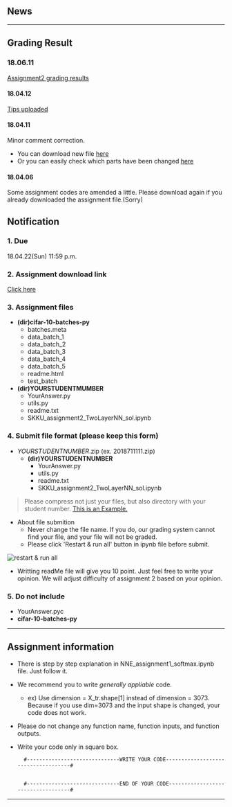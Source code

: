 ## News
****
## Grading Result
### 18.06.11
[Assignment2 grading results](https://github.com/MindSKKU/NNE/blob/master/Assignment2/Assignment2GradingResult.md)

#### 18.04.12

[Tips uploaded](https://github.com/MindSKKU/NNE/blob/master/Assignment2/Tips_for_Assignment2.md)

#### 18.04.11

Minor comment correction. 
- You can download new file [here](https://github.com/MindSKKU/NNE/blob/master/Assignment2/YourAnswer.py)
- Or you can easily check which parts have been changed [here](https://github.com/MindSKKU/NNE/commit/1a041740fa0c6219c6fa205698b6da9dce969eff)

#### 18.04.06

Some assignment codes are amended a little. Please download again if you already downloaded the assignment file.(Sorry)

## Notification
### 1. Due
18.04.22(Sun) 11:59 p.m.
### 2. Assignment download link
[Click here](https://drive.google.com/open?id=12a4GT3kDzPmLbP7EvQ8rFSWWe7a34qoU)

### 3. Assignment files
- **(dir)cifar-10-batches-py**
  - batches.meta
  - data_batch_1
  - data_batch_2
  - data_batch_3
  - data_batch_4
  - data_batch_5
  - readme.html
  - test_batch
- **(dir)YOURSTUDENTMUMBER**
  - YourAnswer.py
  - utils.py
  - readme.txt
  - SKKU_assignment2_TwoLayerNN_sol.ipynb

### 4. Submit file format (please keep this form)
- *YOURSTUDENTNUMBER*.zip (ex. 2018711111.zip)
  - **(dir)YOURSTUDENTNUMBER**
    - YourAnswer.py
    - utils.py
    - readme.txt
    - SKKU_assignment2_TwoLayerNN_sol.ipynb
    
> Please compress not just your files, but also directory with your student number.
> [This is an Example.](https://github.com/MindSKKU/NNE/blob/master/AssignmnetHandinExamples.md)
    
- About file submition
  - Never change the file name. If you do, our grading system cannot find your file, and your file will not be graded.
  - Please click 'Restart & run all' button in ipynb file before submit.
  
![restart & run all](https://github.com/MindSKKU/NNE/blob/master/pictures/Screen%20Shot%202018-03-23%20at%209.11.22%20PM.png)
  - Writting readMe file will give you 10 point. Just feel free to write your opinion. We will adjust difficulty of assignment 2 based on your opinion.

### 5. Do not include
  - YourAnswer.pyc
  - **cifar-10-batches-py**
****
## Assignment information

- There is step by step explanation in NNE_assignment1_softmax.ipynb file. Just follow it.
- We recommend you to write *generally appliable* code. 
  - ex) Use dimension = X_tr.shape[1] instead of dimension = 3073. Because if you use dim=3073 and the input shape is changed, your code does not work.
- Please do not change any function name, function inputs, and function outputs.
- Write your code only in square box.


        #------------------------------WRITE YOUR CODE------------------------------------#


        #------------------------------END OF YOUR CODE-----------------------------------#

****

